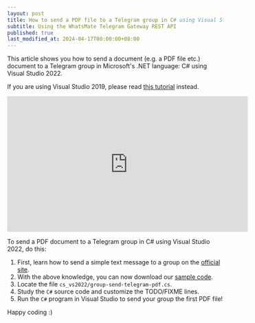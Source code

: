 ```yaml
---
layout: post
title: How to send a PDF file to a Telegram group in C# using Visual Studio 2022
subtitle: Using the WhatsMate Telegram Gateway REST API
published: true
last_modified_at: 2024-04-17T00:00:00+08:00
---
```


This article shows you how to send a document (e.g. a PDF file etc.) document to a Telegram group in Microsoft's .NET language: C# using Visual Studio 2022.

If you are using Visual Studio 2019, please read [this tutorial](/2022-06-27-send-telegram-pdf-group-c-sharp-dot-net/) instead.


<iframe width="560" height="315" src="https://www.youtube.com/embed/HnTYzWOWHbE?rel=0&cc_load_policy=1" frameborder="0" allowfullscreen></iframe>


To send a PDF document to a Telegram group in C# using Visual Studio 2022, do this:

1. First, learn how to send a simple text message to a group on the [official site](https://www.whatsmate.net/telegram-group-message-api.html). 
2. With the above knowledge, you can now download our [sample code](https://github.com/whatsmate/telegram-demos/archive/master.zip).
3. Locate the file `cs_vs2022/group-send-telegram-pdf.cs`.  <script src="https://gist.github.com/whatsmate/54a0fd4094383cc6b90c99e6ec7c0e2b.js"></script>
4. Study the `C#` source code and customize the TODO/FIXME lines.
5. Run the `C#` program in Visual Studio to send your group the first PDF file!


Happy coding :) 


<br>
<script async src="//pagead2.googlesyndication.com/pagead/js/adsbygoogle.js"></script>
<ins class="adsbygoogle"
     style="display:inline-block;width:728px;height:90px"
     data-ad-client="ca-pub-7383487179928477"
     data-ad-slot="6959057004"></ins>
<script>
(adsbygoogle = window.adsbygoogle || []).push({});
</script>
<br>


